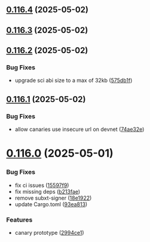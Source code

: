 ## [0.116.4](https://github.com/spaceandtimefdn/sxt-node-archive/compare/v0.116.3...v0.116.4) (2025-05-02)



## [0.116.3](https://github.com/spaceandtimefdn/sxt-node-archive/compare/v0.116.2...v0.116.3) (2025-05-02)



## [0.116.2](https://github.com/spaceandtimefdn/sxt-node-archive/compare/v0.116.1...v0.116.2) (2025-05-02)


### Bug Fixes

* upgrade sci abi size to a max of 32kb ([575db1f](https://github.com/spaceandtimefdn/sxt-node-archive/commit/575db1fabc4bee719e53a009c904dd9640ad45a5))



## [0.116.1](https://github.com/spaceandtimefdn/sxt-node-archive/compare/v0.116.0...v0.116.1) (2025-05-02)


### Bug Fixes

* allow canaries use insecure url on devnet ([74ae32e](https://github.com/spaceandtimefdn/sxt-node-archive/commit/74ae32eea5ddf39561be4348bba0663b7abf504d))



# [0.116.0](https://github.com/spaceandtimefdn/sxt-node-archive/compare/v0.115.0...v0.116.0) (2025-05-01)


### Bug Fixes

* fix ci issues ([15597f9](https://github.com/spaceandtimefdn/sxt-node-archive/commit/15597f99a7b819e9da2ff65fb314b4ae3f861e66))
* fix missing deps ([b213fae](https://github.com/spaceandtimefdn/sxt-node-archive/commit/b213fae794ca10b1dd5b1d6f59ba9e49a2defab7))
* remove subxt-signer ([18e1922](https://github.com/spaceandtimefdn/sxt-node-archive/commit/18e19220f65d44d03005741cb540e5feb30065cf))
* update Cargo.toml ([93ea813](https://github.com/spaceandtimefdn/sxt-node-archive/commit/93ea8131366c751992a3dc4e3c82a3d6f4512356))


### Features

* canary prototype ([2994ce1](https://github.com/spaceandtimefdn/sxt-node-archive/commit/2994ce14db95bc23ecec446f5b881ecbaa3d190b))




